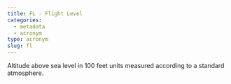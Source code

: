 ```yaml
---
title: FL - Flight Level
categories:
  - metadata
  - acronym
type: acronym
slug: fl
---
```


Altitude above sea level in 100 feet units measured according to a standard atmosphere.
